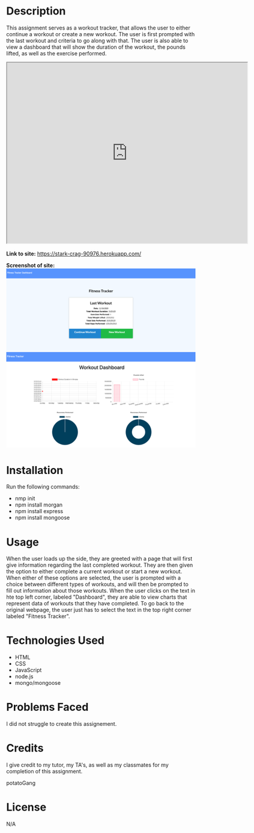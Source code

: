 # **Description**

This assignment serves as a workout tracker, that allows the user to either continue a workout or create a new workout. The user is first prompted with the last workout and criteria to go along with that. The user is also able to view a dashboard that will show the duration of the workout, the pounds lifted, as well as the exercise performed.

<iframe src="https://drive.google.com/file/d/1wsU8eNXHXoH9w4GafJR3UoJKel0RRnxF/preview" width="640" height="480"></iframe>

<strong>Link to site:</strong> https://stark-crag-90976.herokuapp.com/

<strong>Screenshot of site:</strong> 
<img src= "./assets/Screen Shot 2020-11-17 at 7.10.17 PM.png">
<img src= "./assets/Screen Shot 2020-11-17 at 7.10.27 PM.png">

# **Installation**

Run the following commands: 

* nmp init
* npm install morgan
* npm install express
* npm install mongoose

# **Usage**

When the user loads up the side, they are greeted with a page that will first give information regarding the last completed workout. They are then given the option to either complete a current workout or start a new workout. When either of these options are selected, the user is prompted with a choice between different types of workouts, and will then be prompted to fill out information about those workouts. When the user clicks on the text in hte top left corner, labeled "Dashboard", they are able to view charts that represent data of workouts that they have completed. To go back to the original webpage, the user just has to select the text in the top right corner labeled "Fitness Tracker".

# **Technologies Used**

* HTML
* CSS
* JavaScript
* node.js
* mongo/mongoose

# **Problems Faced**
 
I did not struggle to create this assignement. 

# **Credits**

I give credit to my tutor, my TA's, as well as my classmates for my completion of this assignment. 

potatoGang

# **License**

N/A